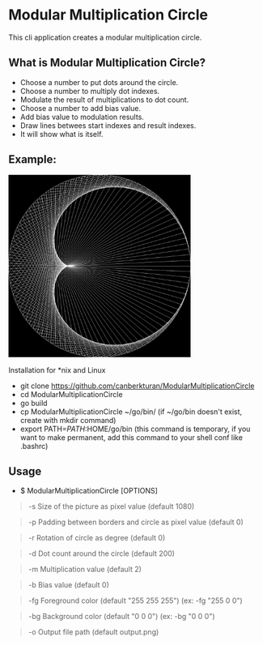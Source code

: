 
# Modular Multiplication Circle

This cli application creates a modular multiplication circle.

## What is Modular Multiplication Circle?
- Choose a number to put dots around the circle.
- Choose a number to multiply dot indexes.
- Modulate the result of multiplications to dot count.
- Choose a number to add bias value.
- Add bias value to modulation results.
- Draw lines betwees start indexes and result indexes.
- It will show what is itself.

## Example:
<img src="examples/mmc1.png" style="width:360px; height:auto"/>

Installation for \*nix and Linux  
- git clone https://github.com/canberkturan/ModularMultiplicationCircle
- cd ModularMultiplicationCircle
- go build
- cp ModularMultiplicationCircle ~/go/bin/ (if ~/go/bin doesn't exist, create with mkdir command)
- export PATH=$PATH:$HOME/go/bin (this command is temporary, if you want to make permanent, add this command to your shell conf like .bashrc)

## Usage
- $ ModularMultiplicationCircle [OPTIONS]
> -s Size of the picture as pixel value (default 1080)

> -p Padding between borders and circle as pixel value (default 0)

> -r Rotation of circle as degree (default 0)

> -d Dot count around the circle (default 200)

> -m Multiplication value (default 2)

> -b Bias value (default 0)

> -fg Foreground color (default "255 255 255") (ex: -fg "255 0 0")

> -bg Background color (default "0 0 0") (ex: -bg "0 0 0")

> -o Output file path (default output.png)
